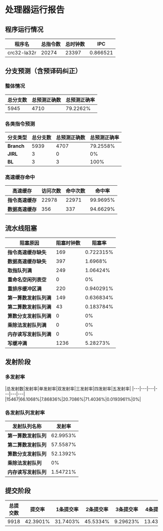 # 处理器运行报告
## 程序运行情况
|程序名|总指令数|总时钟数|IPC|
|---|---|---|---|
|crc32-la32r|20274|23397|0.866521|

## 分支预测（含预译码纠正）
### 整体情况
|总分支数|总预测正确数|总预测正确率|
|---|---|---|
|5945|4710|79.2262%|

### 各类指令预测
|分支类型|总分支数|总预测正确数|总预测正确率|
|---|---|---|---|
|**Branch**| 5939 | 4707 | 79.2558%|
|**JIRL**| 3 | 0 | 0%|
|**BL**| 3 | 3 | 100%|

### 高速缓存命中
|高速缓存|访问次数|命中次数|命中率|
|---|---|---|---|
|**指令高速缓存**| 22978 | 22971 | 99.9695%|
|**数据高速缓存**| 356 | 337 | 94.6629%|
## 流水线阻塞
|阻塞原因|阻塞时钟数|阻塞率|
|---|---|---|
|**指令高速缓存缺失**| 169 | 0.722315%|
|**数据高速缓存缺失**| 397 | 1.6968%|
|**取指队列满**| 249 | 1.06424%|
|**重命名空闲列表空**|0 | 0%|
|**重排序缓冲区满**|220 | 0.940291%|
|**第一算数发射队列满**|149 | 0.636834%|
|**第二算数发射队列满**|43 | 0.183784%|
|**算数分支发射队列满**|0 | 0%|
|**乘除法发射队列满**|0 | 0%|
|**内存读写发射队列满**|0 | 0%|
|**写缓冲满**|1236 | 5.28273%|

## 发射阶段
### 多发射率
|总发射数|发射率|单发射率|双发射率|三发射率|四发射率|五发射率|
|---|---|---|---|---|---|
|15467|66.1068%|7.86836%|20.7086%|71.4036%|0.0193961%|0%|

### 各发射队列发射率
|发射队列名称|发射率|
|---|---|
|**第一算数发射队列**|62.9953%|
|**第二算数发射队列**|57.5587%|
|**算数分支发射队列**|52.1392%|
|**乘除法发射队列**|0%|
|**内存读写发射队列**|1.54721%|

## 提交阶段
|总提交数|提交率|1条提交率|2条提交率|3条提交率|4条提交率|
|---|---|---|---|---|---|
|9918|42.3901%|31.7403%|45.5334%|9.29623%|13.4301%|
